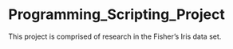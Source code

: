 # Programming_Scripting_Project
This project is comprised of research in the Fisher’s Iris data set.
